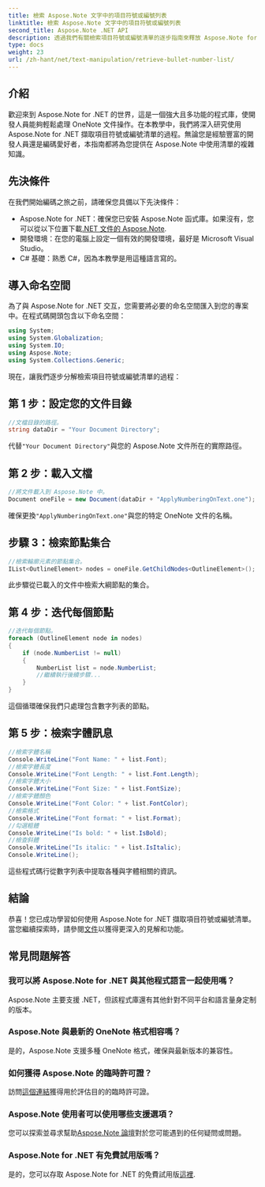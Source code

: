 ```yaml
---
title: 檢索 Aspose.Note 文字中的項目符號或編號列表
linktitle: 檢索 Aspose.Note 文字中的項目符號或編號列表
second_title: Aspose.Note .NET API
description: 透過我們有關檢索項目符號或編號清單的逐步指南來釋放 Aspose.Note for .NET 的潛力。提升您的 OneNote 文件操作技能！
type: docs
weight: 23
url: /zh-hant/net/text-manipulation/retrieve-bullet-number-list/
---
```

## 介紹
歡迎來到 Aspose.Note for .NET 的世界，這是一個強大且多功能的程式庫，使開發人員能夠輕鬆處理 OneNote 文件操作。在本教學中，我們將深入研究使用 Aspose.Note for .NET 擷取項目符號或編號清單的過程。無論您是經驗豐富的開發人員還是編碼愛好者，本指南都將為您提供在 Aspose.Note 中使用清單的複雜知識。
## 先決條件
在我們開始編碼之旅之前，請確保您具備以下先決條件：
-  Aspose.Note for .NET：確保您已安裝 Aspose.Note 函式庫。如果沒有，您可以從以下位置下載[.NET 文件的 Aspose.Note](https://reference.aspose.com/note/net/).
- 開發環境：在您的電腦上設定一個有效的開發環境，最好是 Microsoft Visual Studio。
- C# 基礎：熟悉 C#，因為本教學是用這種語言寫的。
## 導入命名空間
為了與 Aspose.Note for .NET 交互，您需要將必要的命名空間匯入到您的專案中。在程式碼開頭包含以下命名空間：
```csharp
using System;
using System.Globalization;
using System.IO;
using Aspose.Note;
using System.Collections.Generic;
```
現在，讓我們逐步分解檢索項目符號或編號清單的過程：
## 第 1 步：設定您的文件目錄
```csharp
//文檔目錄的路徑。
string dataDir = "Your Document Directory";
```
代替`"Your Document Directory"`與您的 Aspose.Note 文件所在的實際路徑。
## 第 2 步：載入文檔
```csharp
//將文件載入到 Aspose.Note 中。
Document oneFile = new Document(dataDir + "ApplyNumberingOnText.one");
```
確保更換`"ApplyNumberingOnText.one"`與您的特定 OneNote 文件的名稱。
## 步驟 3：檢索節點集合
```csharp
//檢索輪廓元素的節點集合。
IList<OutlineElement> nodes = oneFile.GetChildNodes<OutlineElement>();
```
此步驟從已載入的文件中檢索大綱節點的集合。
## 第 4 步：迭代每個節點
```csharp
//迭代每個節點。
foreach (OutlineElement node in nodes)
{
    if (node.NumberList != null)
    {
        NumberList list = node.NumberList;
        //繼續執行後續步驟...
    }
}
```
這個循環確保我們只處理包含數字列表的節點。
## 第 5 步：檢索字體訊息
```csharp
//檢索字體名稱
Console.WriteLine("Font Name: " + list.Font);
//檢索字體長度
Console.WriteLine("Font Length: " + list.Font.Length);
//檢索字體大小
Console.WriteLine("Font Size: " + list.FontSize);
//檢索字體顏色
Console.WriteLine("Font Color: " + list.FontColor);
//檢索格式
Console.WriteLine("Font format: " + list.Format);
//勾選粗體
Console.WriteLine("Is bold: " + list.IsBold);
//檢查斜體
Console.WriteLine("Is italic: " + list.IsItalic);
Console.WriteLine();
```
這些程式碼行從數字列表中提取各種與字體相關的資訊。
## 結論
恭喜！您已成功學習如何使用 Aspose.Note for .NET 擷取項目符號或編號清單。當您繼續探索時，請參閱[文件](https://reference.aspose.com/note/net/)以獲得更深入的見解和功能。
## 常見問題解答
### 我可以將 Aspose.Note for .NET 與其他程式語言一起使用嗎？
Aspose.Note 主要支援 .NET，但該程式庫還有其他針對不同平台和語言量身定制的版本。
### Aspose.Note 與最新的 OneNote 格式相容嗎？
是的，Aspose.Note 支援多種 OneNote 格式，確保與最新版本的兼容性。
### 如何獲得 Aspose.Note 的臨時許可證？
訪問[這個連結](https://purchase.aspose.com/temporary-license/)獲得用於評估目的的臨時許可證。
### Aspose.Note 使用者可以使用哪些支援選項？
您可以探索並尋求幫助[Aspose.Note 論壇](https://forum.aspose.com/c/note/28)對於您可能遇到的任何疑問或問題。
### Aspose.Note for .NET 有免費試用版嗎？
是的，您可以存取 Aspose.Note for .NET 的免費試用版[這裡](https://releases.aspose.com/).